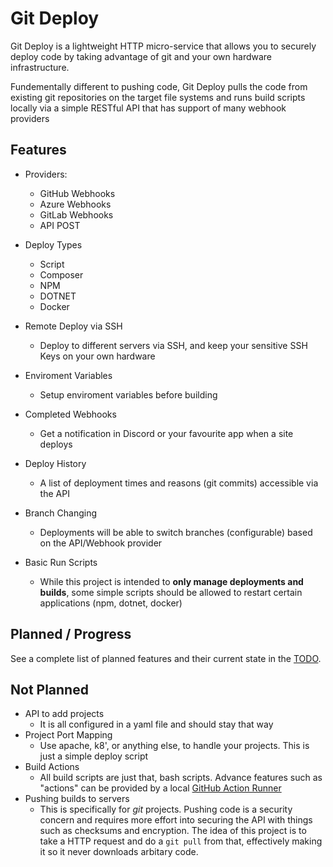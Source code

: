 # Git Deploy
Git Deploy is a lightweight HTTP micro-service that allows you to securely deploy code by taking advantage of git and your own hardware infrastructure.

Fundementally different to pushing code, Git Deploy pulls the code from existing git repositories on the target file systems and runs build scripts locally via a simple RESTful API that has support of many webhook providers

## Features
- Providers:
    - GitHub Webhooks
    - Azure Webhooks
    - GitLab Webhooks
    - API POST

- Deploy Types
    - Script 
    - Composer
    - NPM
    - DOTNET
    - Docker

- Remote Deploy via SSH
    - Deploy to different servers via SSH, and keep your sensitive SSH Keys on your own hardware
- Enviroment Variables
    - Setup enviroment variables before building
- Completed Webhooks
    - Get a notification in Discord or your favourite app when a site deploys
- Deploy History
    - A list of deployment times and reasons (git commits) accessible via the API
- Branch Changing
    - Deployments will be able to switch branches (configurable) based on the API/Webhook provider
- Basic Run Scripts
    - While this project is intended to **only manage deployments and builds**, some simple scripts should be allowed to restart certain applications (npm, dotnet, docker)

## Planned / Progress

See a complete list of planned features and their current state in the [TODO](TODO.md).

## Not Planned

- API to add projects
    - It is all configured in a yaml file and should stay that way
- Project Port Mapping
    - Use apache, k8', or anything else, to handle your projects. This is just a simple deploy script
- Build Actions
    - All build scripts are just that, bash scripts. Advance features such as "actions" can be provided by a local [GitHub Action Runner](https://github.com/actions/runner)
- Pushing builds to servers
    - This is specifically for _git_ projects. Pushing code is a security concern and requires more effort into securing the API with things such as checksums and encryption. The idea of this project is to take a HTTP request and do a `git pull` from that, effectively making it so it never downloads arbitary code.